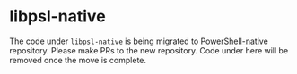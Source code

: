 # libpsl-native

The code under `libpsl-native` is being migrated to [PowerShell-native](https://github.com/PowerShell/PowerShell-native) repository.
Please make PRs to the new repository.
Code under here will be removed once the move is complete.
